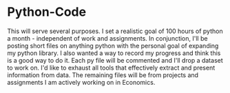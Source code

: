 # Python-Code
This will serve several purposes. I set a realistic goal of 100 hours of python a month - independent of work and assignments. In conjunction, I'll be posting short files on anything python with the personal goal of expanding my python library. I also wanted a way to record my progress and think this is a good way to do it. Each py file will be commented and I'll drop a dataset to work on. I'd like to exhaust all tools that effectively extract and present information from data. The remaining files will be from projects and assignments I am actively working on in Economics.  
